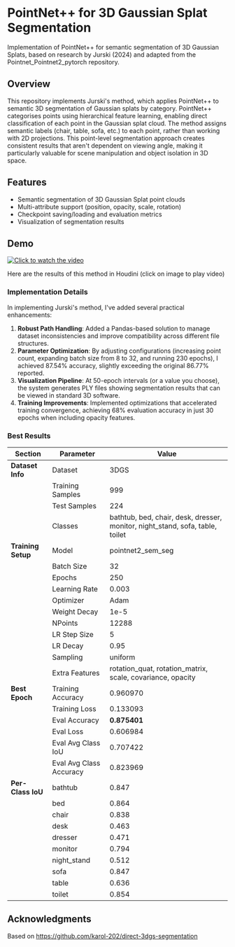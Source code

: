 # PointNet++ for 3D Gaussian Splat Segmentation

Implementation of PointNet++ for semantic segmentation of 3D Gaussian Splats, based on research by Jurski (2024) and adapted from the Pointnet_Pointnet2_pytorch repository.

## Overview

This repository implements Jurski's method, which applies PointNet++ to semantic 3D segmentation of Gaussian splats by category. PointNet++ categorises points using hierarchical feature learning, enabling direct classification of each point in the Gaussian splat cloud. The method assigns semantic labels (chair, table, sofa, etc.) to each point, rather than working with 2D projections. This point-level segmentation approach creates consistent results that aren't dependent on viewing angle, making it particularly valuable for scene manipulation and object isolation in 3D space.

## Features

- Semantic segmentation of 3D Gaussian Splat point clouds
- Multi-attribute support (position, opacity, scale, rotation)
- Checkpoint saving/loading and evaluation metrics
- Visualization of segmentation results

## Demo

[![Click to watch the video](https://storage.googleapis.com/anmstorage/Master_class/houdini_screen_capture.PNG)](https://storage.googleapis.com/anmstorage/Master_class/point_net_results.mp4)

Here are the results of this method in Houdini (click on image to play video)

### Implementation Details

In implementing Jurski's method, I've added several practical enhancements:

1. **Robust Path Handling**: Added a Pandas-based solution to manage dataset inconsistencies and improve compatibility across different file structures.
2. **Parameter Optimization**: By adjusting configurations (increasing point count, expanding batch size from 8 to 32, and running 230 epochs), I achieved 87.54% accuracy, slightly exceeding the original 86.77% reported.
3. **Visualization Pipeline**: At 50-epoch intervals (or a value you choose), the system generates PLY files showing segmentation results that can be viewed in standard 3D software.
4. **Training Improvements**: Implemented optimizations that accelerated training convergence, achieving 68% evaluation accuracy in just 30 epochs when including opacity features.
### Best Results 

| **Section** | **Parameter** | **Value** |
|-------------|---------------|-----------|
| **Dataset Info** | Dataset | 3DGS |
|  | Training Samples | 999 |
|  | Test Samples | 224 |
|  | Classes | bathtub, bed, chair, desk, dresser, monitor, night_stand, sofa, table, toilet |
| **Training Setup** | Model | pointnet2_sem_seg |
|  | Batch Size | 32 |
|  | Epochs | 250 |
|  | Learning Rate | 0.003 |
|  | Optimizer | Adam |
|  | Weight Decay | 1e-5 |
|  | NPoints | 12288 |
|  | LR Step Size | 5 |
|  | LR Decay | 0.95 |
|  | Sampling | uniform |
|  | Extra Features | rotation_quat, rotation_matrix, scale, covariance, opacity |
| **Best Epoch** | Training Accuracy | 0.960970 |
|  | Training Loss | 0.133093 |
|  | Eval Accuracy | **0.875401** |
|  | Eval Loss | 0.606984 |
|  | Eval Avg Class IoU | 0.707422 |
|  | Eval Avg Class Accuracy | 0.823969 |
| **Per-Class IoU** | bathtub | 0.847 |
|  | bed | 0.864 |
|  | chair | 0.838 |
|  | desk | 0.463 |
|  | dresser | 0.471 |
|  | monitor | 0.794 |
|  | night_stand | 0.512 |
|  | sofa | 0.847 |
|  | table | 0.636 |
|  | toilet | 0.854 |



## Acknowledgments

Based on 
https://github.com/karol-202/direct-3dgs-segmentation
